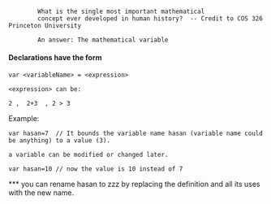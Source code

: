 #### 


            What is the single most important mathematical
            concept ever developed in human history?  -- Credit to COS 326 Princeton University

            An answer: The mathematical variable
            
            
 #### Declarations have the form
         
    var <variableName> = <expression>
    
    <expression> can be:
    
    2 ,  2+3  , 2 > 3

   Example:
    
    var hasan=7  // It bounds the variable name hasan (variable name could be anything) to a value (3).
    
    a variable can be modified or changed later.
    
    var hasan=10 // now the value is 10 instead of 7
    
    
   *** you can rename hasan to zzz by replacing the definition and all its uses with the new name.
    
    
    
            
            
